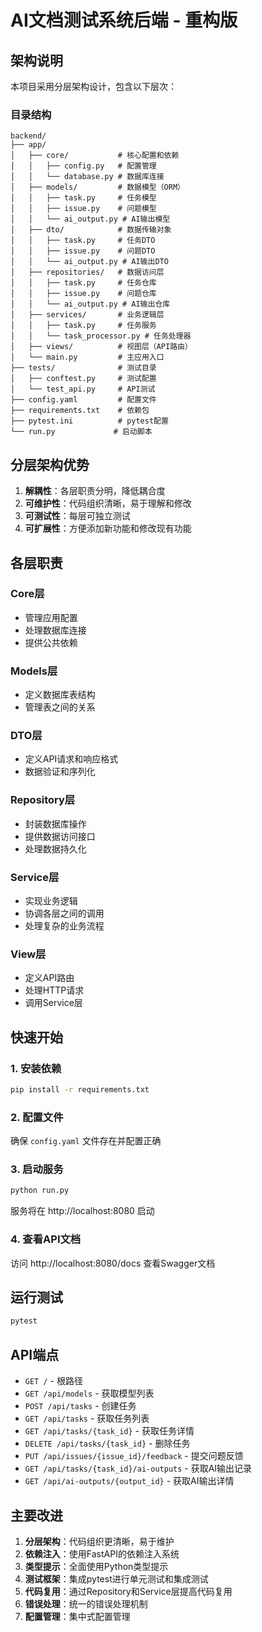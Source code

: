 # AI文档测试系统后端 - 重构版

## 架构说明

本项目采用分层架构设计，包含以下层次：

### 目录结构
```
backend/
├── app/
│   ├── core/           # 核心配置和依赖
│   │   ├── config.py   # 配置管理
│   │   └── database.py # 数据库连接
│   ├── models/         # 数据模型（ORM）
│   │   ├── task.py     # 任务模型
│   │   ├── issue.py    # 问题模型
│   │   └── ai_output.py # AI输出模型
│   ├── dto/            # 数据传输对象
│   │   ├── task.py     # 任务DTO
│   │   ├── issue.py    # 问题DTO
│   │   └── ai_output.py # AI输出DTO
│   ├── repositories/   # 数据访问层
│   │   ├── task.py     # 任务仓库
│   │   ├── issue.py    # 问题仓库
│   │   └── ai_output.py # AI输出仓库
│   ├── services/       # 业务逻辑层
│   │   ├── task.py     # 任务服务
│   │   └── task_processor.py # 任务处理器
│   ├── views/          # 视图层（API路由）
│   └── main.py         # 主应用入口
├── tests/              # 测试目录
│   ├── conftest.py     # 测试配置
│   └── test_api.py     # API测试
├── config.yaml         # 配置文件
├── requirements.txt    # 依赖包
├── pytest.ini          # pytest配置
└── run.py             # 启动脚本
```

## 分层架构优势

1. **解耦性**：各层职责分明，降低耦合度
2. **可维护性**：代码组织清晰，易于理解和修改
3. **可测试性**：每层可独立测试
4. **可扩展性**：方便添加新功能和修改现有功能

## 各层职责

### Core层
- 管理应用配置
- 处理数据库连接
- 提供公共依赖

### Models层
- 定义数据库表结构
- 管理表之间的关系

### DTO层
- 定义API请求和响应格式
- 数据验证和序列化

### Repository层
- 封装数据库操作
- 提供数据访问接口
- 处理数据持久化

### Service层
- 实现业务逻辑
- 协调各层之间的调用
- 处理复杂的业务流程

### View层
- 定义API路由
- 处理HTTP请求
- 调用Service层

## 快速开始

### 1. 安装依赖
```bash
pip install -r requirements.txt
```

### 2. 配置文件
确保 `config.yaml` 文件存在并配置正确

### 3. 启动服务
```bash
python run.py
```

服务将在 http://localhost:8080 启动

### 4. 查看API文档
访问 http://localhost:8080/docs 查看Swagger文档

## 运行测试

```bash
pytest
```

## API端点

- `GET /` - 根路径
- `GET /api/models` - 获取模型列表
- `POST /api/tasks` - 创建任务
- `GET /api/tasks` - 获取任务列表
- `GET /api/tasks/{task_id}` - 获取任务详情
- `DELETE /api/tasks/{task_id}` - 删除任务
- `PUT /api/issues/{issue_id}/feedback` - 提交问题反馈
- `GET /api/tasks/{task_id}/ai-outputs` - 获取AI输出记录
- `GET /api/ai-outputs/{output_id}` - 获取AI输出详情

## 主要改进

1. **分层架构**：代码组织更清晰，易于维护
2. **依赖注入**：使用FastAPI的依赖注入系统
3. **类型提示**：全面使用Python类型提示
4. **测试框架**：集成pytest进行单元测试和集成测试
5. **代码复用**：通过Repository和Service层提高代码复用
6. **错误处理**：统一的错误处理机制
7. **配置管理**：集中式配置管理
